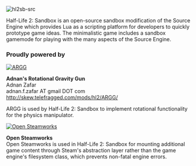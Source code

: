 ![hl2sb-src](http://hl2sb.googlecode.com/files/Half-Life%202%20Sandbox%20Title%20Logo%2048%20pt.png "hl2sb-src")

Half-Life 2: Sandbox is an open-source sandbox modification of the Source Engine which provides Lua as a scripting platform for developers to quickly prototype game ideas. The minimalistic game includes a sandbox gamemode for playing with the many aspects of the Source Engine.

### Proudly powered by

[![ARGG](http://skew.telefragged.com/mods/hl2/ARGG/ARGG_button.jpg "ARGG")](http://skew.telefragged.com/mods/hl2/ARGG)

**Adnan's Rotational Gravity Gun**  
Adnan Zafar  
adnan.f.zafar AT gmail DOT com  
http://skew.telefragged.com/mods/hl2/ARGG/  

ARGG is used by Half-Life 2: Sandbox to implement rotational functionality for the physics manipulator.

[![Open Steamworks](http://hl2sb-src.googlecode.com/files/opensteamworks_logo2.png "Open Steamworks")](http://opensteamworks.org/)

**Open Steamworks**  
Open Steamworks is used in Half-Life 2: Sandbox for mounting additional game content through Steam's abstraction layer rather than the game engine's filesystem class, which prevents non-fatal engine errors.
